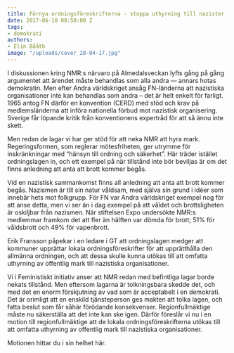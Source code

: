 ```yaml
---
title: Förnya ordningsföreskrifterna - stoppa uthyrning till nazister
date: 2017-06-10 08:50:00 Z
tags:
- demokrati
authors:
- Elin Bååth
image: "/uploads/cover_28-04-17.jpg"
---
```


I diskussionen kring NMR:s närvaro på Almedalsveckan lyfts gång på gång argumentet att ärendet måste behandlas som alla andra — annars hotas demokratin. Men efter Andra världskriget ansåg FN-länderna att nazistiska organisationer inte kan behandlas som andra – det är helt enkelt för farligt. 1965 antog FN därför en konvention (CERD) med stöd och krav på medlemsländerna att införa nationella förbud mot nazistisk organisering. Sverige får löpande kritik från konventionens expertråd för att så ännu inte skett.

Men redan de lagar vi har ger stöd för att neka NMR att hyra mark. Regeringsformen, som reglerar mötesfriheten, ger utrymme för inskränkningar med “hänsyn till ordning och säkerhet”. Här träder istället ordningslagen in, och ett exempel på när tillstånd inte bör beviljas är om det finns anledning att anta att brott kommer begås.

Vid en nazistisk sammankomst finns all anledning att anta att brott kommer begås. Nazismen är till sin natur våldsam, med själva sin grund i idéer som innebär hets mot folkgrupp. För FN var Andra världskriget exempel nog för att anse detta, men vi ser än i dag exempel på att våldet och brottsligheten är oskiljbar från nazismen. När stiftelsen Expo undersökte NMR:s medlemmar framkom det att fler än hälften var dömda för brott; 51% för våldsbrott och 49% för vapenbrott.

Erik Fransson påpekar i en ledare i GT att ordningslagen medger att kommuner upprättar lokala ordningsföreskrifter för att upprätthålla den allmänna ordningen, och att dessa skulle kunna utökas till att omfatta uthyrning av offentlig mark till nazistiska organisationer.

Vi i Feministiskt initiativ anser att NMR redan med befintliga lagar borde nekats tillstånd. Men eftersom lagarna är tolkningsbara skedde det, och med det en enorm förskjutning av vad som är acceptabelt i en demokrati. Det är orimligt att en enskild tjänsteperson ges makten att tolka lagen, och fatta beslut som får såhär förödande konsekvenser. Regionfullmäktige måste nu säkerställa att det inte kan ske igen. Därför föreslår vi nu i en motion till regionfullmäktige att de lokala ordningsföreskrifterna utökas till att omfatta uthyrning av offentlig mark till nazistiska organisationer.

Motionen hittar du i sin helhet här.